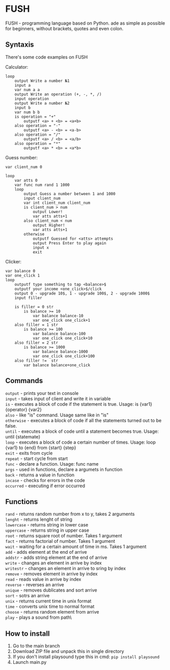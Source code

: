 
# FUSH
FUSH - programming language based on Python. ade as simple as possible for beginners, without brackets, quotes and even colon.
## Syntaxis
There's some code examples on FUSH

Calculator:
```
loop
    output Write a number №1
    input a
    var num a a
    output Write an operation (+, -, *, /)
    input operation
    output Write a number №2
    input b
    var num b b 
    is operation = "+"
        outputf <a> + <b> = <a+b>
    also operation = "-"
        outputf <a> - <b> = <a-b>
    also operation = "/"
        outputf <a> / <b> = <a/b>
    also operation = "*"
        outputf <a> * <b> = <a*b>
```

Guess number:
```
var client_num 0

loop
    var atts 0
    var func num rand 1 1000
    loop
        output Guess a number between 1 and 1000
        input client_num
        var int client_num client_num
        is client_num > num
            output Lower!
            var atts atts+1
        also client_num < num
            output Higher!
            var atts atts+1
        otherwise
            outputf Guessed for <atts> attempts
            output Press Enter to play again
            input x
            exit

```

Clicker:
```
var balance 0
var one_click 1
loop
    outputf type something to tap <balance>$
    outputf your income <one_click>$/click
    output 0 - upgrade 10$, 1 - upgrade 100$, 2 - upgrade 1000$
    input filler

    is filler = 0 str
        is balance >= 10
            var balance balance-10
            var one_click one_click+1
    also filler = 1 str
        is balance >= 100
            var balance balance-100
            var one_click one_click+10
    also filler = 2 str
        is balance >= 1000
            var balance balance-1000
            var one_click one_click+100
    also filler !=  str
        var balance balance+one_click

```
## Commands
`output` - prints your text in console\
`input` - takes input of client and write it in variable\
`is` - executes a block of code if the statement is true. Usage: is {var1} {operator} {var2}\
`also` - like "is" command. Usage same like in "is"\
`otherwise` - executes a block of code if all the statements turned out to be false.\
`until` - executes a block of code until a statement becomes true. Usage: until {statemate}\
`loop` - executes a block of code a certain number of times. Usage: loop {var1} to {end} from {start} {step}\
`exit` - exits from cycle\
`repeat` - start cycle from start\
`func` - declare a function. Usage: func name\
`args` - used in functions, declare a argumets in function\
`back` - returns a value in function\
`incase` - checks for errors in the code\
`occurred` - executing if error occurred

## Functions
`rand` - returns random number from x to y, takes 2 arguments\
`lenght` - returns lenght of string\
`lowercase` - returns string in lower case\
`uppercase` - returns string in upper case\
`root` - returns square root of number. Takes 1 argument\
`fact` - returns factorial of number. Takes 1 argument\
`wait` - waiting for a certain amount of time in ms. Takes 1 argument\
`add` - adds element at the end of arrive\
`addstr` - adds string element at the end of arrive\
`write` - changes an element in arrive by index\
`writestr` - changes an element in arrive to sring by index\
`remove` - removes element in arrive by index\
`read` - reads value in arrive by index\
`reverse` - reverses an arrive\
`unique` - removes dublicates and sort arrive\
`sort` - sotrs an arrive\
`unix` - returns current time in unix format\
`time` - converts unix time to normal format\
`choose` - returns random element from arrive\
`play` - plays a sound from path\


## How to install
1. Go to the main branch
2. Download ZIP file and unpack this in single directory
3. If you don't install playsound type this in cmd:
   `pip install playsound`  
4. Launch main.py
